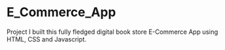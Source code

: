 # E_Commerce_App
Project
I built this fully fledged digital book store E-Commerce App using HTML, CSS and Javascript.
